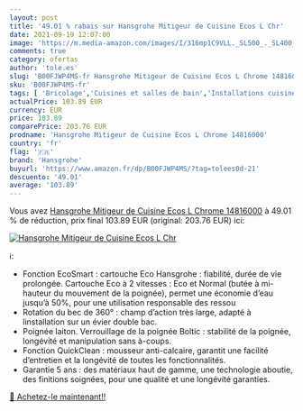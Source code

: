```yaml
---
layout: post
title: '49.01 % rabais sur Hansgrohe Mitigeur de Cuisine Ecos L Chr'
date: 2021-09-19 12:07:00
image: 'https://m.media-amazon.com/images/I/316mp1C9VLL._SL500_._SL400_.jpg'
comments: true
category: ofertas
author: 'tole.es'
slug: 'B00FJWP4MS-fr Hansgrohe Mitigeur de Cuisine Ecos L Chrome 14816000'
sku: 'B00FJWP4MS-fr'
tags: [ 'Bricolage','Cuisines et salles de bain','Installations cuisine','Robinets de bar','Robinets dévier de cuisine','Robinetterie de cuisine','hansgrohe', ]
actualPrice: 103.89 EUR
currency: EUR
price: 103.89
comparePrice: 203.76 EUR
prodname: 'Hansgrohe Mitigeur de Cuisine Ecos L Chrome 14816000'
country: 'fr'
flag: '🇫🇷'
brand: 'Hansgrohe'
buyurl: 'https://www.amazon.fr/dp/B00FJWP4MS/?tag=tolees0d-21'
descuento: '49.01'
average: '103.89'
---
```


Vous avez [Hansgrohe Mitigeur de Cuisine Ecos L Chrome 14816000](https://www.amazon.fr/dp/B00FJWP4MS/?tag=tolees0d-21)  à  49.01 % de réduction, prix final  103.89 EUR (original: 203.76 EUR) ici:

[![Hansgrohe Mitigeur de Cuisine Ecos L Chr](https://m.media-amazon.com/images/I/316mp1C9VLL._SL500_._SL400_.jpg)](https://www.amazon.fr/dp/B00FJWP4MS/?tag=tolees0d-21)

ℹ️:

- Fonction EcoSmart : cartouche Eco Hansgrohe : fiabilité, durée de vie prolongée. Cartouche Eco à 2 vitesses : Eco et Normal (butée à mi-hauteur du mouvement de la poignée), permet une économie d’eau jusqu’à 50%, pour une utilisation responsable des ressou
- Rotation du bec de 360° : champ d’action très large, adapté à linstallation sur un évier double bac.
- Poignée laiton. Verrouillage de la poignée Boltic : stabilité de la poignée, longévité et manipulation sans à-coups.
- Fonction QuickClean : mousseur anti-calcaire, garantit une facilité d’entretien et la longévité de toutes les fonctionnalités.
- Garantie 5 ans : des matériaux haut de gamme, une technologie aboutie, des finitions soignées, pour une qualité et une longévité garanties.

[🛒 Achetez-le maintenant!!](https://www.amazon.fr/dp/B00FJWP4MS/?tag=tolees0d-21)
